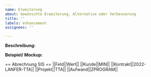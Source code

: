 ```yaml
---
name: Erweiterung
about: Gewünschte Erweiterung, Alternative oder Verbesserung
title: ''
labels: enhancement
assignees: ''

---
```


**Beschreibung:**


**Beispiel/ Mockup:**


== Abrechnung SIS == 
||Feld||Wert||
||Kunde||MIN||
||Kontrakt||2022-LANFER-TTA||
||Projekt||TTA||
||Aufwand||ZPROGRAM||

